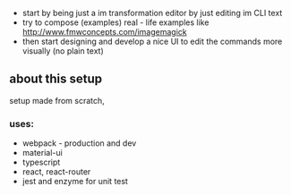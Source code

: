  * start by being just a im transformation editor by just editing im CLI text
 * try to compose (examples) real - life examples like http://www.fmwconcepts.com/imagemagick
 * then start designing and develop a nice UI to edit the commands more visually (no plain text)


## about this setup

setup made from scratch,

### uses: 

 * webpack - production and dev
 * material-ui
 * typescript 
 * react, react-router
 * jest and enzyme for unit test

